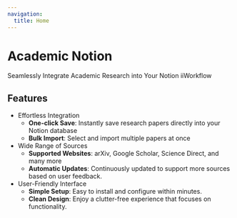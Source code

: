 ```yaml
---
navigation:
  title: Home
---
```


# Academic Notion

Seamlessly Integrate Academic Research into Your Notion iiWorkflow

## Features

- Effortless Integration
  * **One-click Save**: Instantly save research papers directly into your Notion database
  * **Bulk Import**: Select and import multiple papers at once
- Wide Range of Sources
  * **Supported Websites**: arXiv, Google Scholar, Science Direct, and many more
  * **Automatic Updates**: Continuously updated to support more sources based on user feedback.
- User-Friendly Interface
  * **Simple Setup**: Easy to install and configure within minutes.
  * **Clean Design**: Enjoy a clutter-free experience that focuses on functionality.
